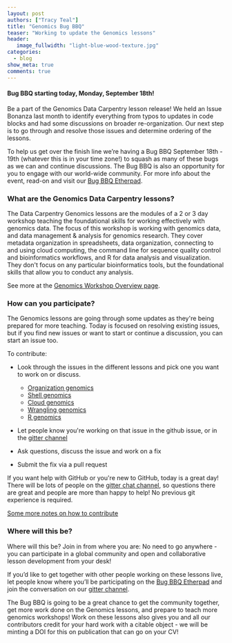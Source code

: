 ```yaml
---
layout: post
authors: ["Tracy Teal"]
title: "Genomics Bug BBQ"
teaser: "Working to update the Genomics lessons"
header: 
   image_fullwidth: "light-blue-wood-texture.jpg"
categories: 
  - blog
show_meta: true
comments: true
---
```



#### Bug BBQ starting today, Monday, September 18th!

Be a part of the Genomics Data Carpentry lesson release!  We held an Issue Bonanza last month to identify everything from typos to updates in code blocks and had some discussions on broader re-organization. Our next step is to go through and resolve those issues and determine ordering of the lessons.

To help us get over the finish line we’re having a Bug BBQ September 18th - 19th (whatever this is in your time zone!) to squash as many of these bugs as we can and continue discussions. The Bug BBQ is also an opportunity for you to engage with our world-wide community. For more info about the event, read-on and visit our [Bug BBQ Etherpad](http://pad.software-carpentry.org/genomics-bug-bbq).

### What are the Genomics Data Carpentry lessons?

The Data Carpentry Genomics lessons are the modules of a 2 or 3 day workshop teaching the foundational skills for working effectively with genomics data. The focus of this workshop is working with genomics data, and data management & analysis for genomics research. They cover metadata organization in spreadsheets, data organization, connecting to and using cloud computing, the command line for sequence quality control and bioinformatics workflows, and R for data analysis and visualization. They don't focus on any particular bioinformatics tools, but the foundational skills that allow you to conduct any analysis.

See more at the
[Genomics Workshop Overview page](http://www.datacarpentry.org/genomics-workshop/).

### How can you participate?

The Genomics lessons are going through some updates as they're being prepared for more teaching. Today is focused on resolving existing issues, but if you find new issues or want to start or continue a discussion, you can start an issue too.

To contribute:
- Look through the issues in the different lessons and pick one you want to work on or discuss.

  - [Organization genomics](https://github.com/datacarpentry/organization-genomics)
  - [Shell genomics](https://github.com/datacarpentry/shell-genomics)
  - [Cloud genomics](https://github.com/datacarpentry/cloud-genomics)
  - [Wrangling genomics](https://github.com/datacarpentry/wrangling-genomics)
  - [R genomics](https://github.com/datacarpentry/R-genomics)


- Let people know you're working on that issue in the github issue, or in the [gitter channel](https://gitter.im/data-carpentry/Lobby)
- Ask questions, discuss the issue and work on a fix
- Submit the fix via a pull request

If you want help with GitHub or you're new to GitHub, today is a great day! There will be lots of people on the [gitter chat channel](https://gitter.im/data-carpentry/Lobby), so questions there are great and people are more than happy to help! No previous git experience is required.

[Some more notes on how to contribute](https://github.com/datacarpentry/lesson-release/blob/master/how-to-contribute.md)

### Where will this be?

Where will this be? Join in from where you are: No need to go anywhere - you can participate in a global community and open and collaborative lesson development from your desk!

If you’d like to get together with other people working on these lessons live, let people know where you’ll be participating on the [Bug BBQ Etherpad](http://pad.software-carpentry.org/genomics-bug-bbq) and join the conversation on our [gitter channel](https://gitter.im/data-carpentry/Lobby).

The Bug BBQ is going to be a great chance to get the community together, get more work done on the Genomics lessons, and prepare to teach more genomics workshops! Work on these lessons also gives you and all our contributors credit for your hard work with a citable object - we will be minting a DOI for this on publication that can go on your CV!
